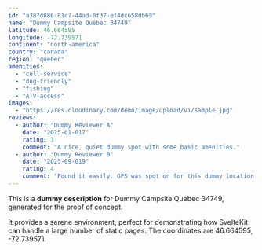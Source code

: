 ```yaml
---
id: "a387d886-81c7-44ad-8f37-ef4dc658db69"
name: "Dummy Campsite Quebec 34749"
latitude: 46.664595
longitude: -72.739571
continent: "north-america"
country: "canada"
region: "quebec"
amenities:
  - "cell-service"
  - "dog-friendly"
  - "fishing"
  - "ATV-access"
images:
  - "https://res.cloudinary.com/demo/image/upload/v1/sample.jpg"
reviews:
  - author: "Dummy Reviewer A"
    date: "2025-01-017"
    rating: 3
    comment: "A nice, quiet dummy spot with some basic amenities."
  - author: "Dummy Reviewer B"
    date: "2025-09-019"
    rating: 4
    comment: "Found it easily. GPS was spot on for this dummy location."
---
```


This is a **dummy description** for Dummy Campsite Quebec 34749, generated for the proof of concept.

It provides a serene environment, perfect for demonstrating how SvelteKit can handle a large number of static pages. The coordinates are 46.664595, -72.739571.
